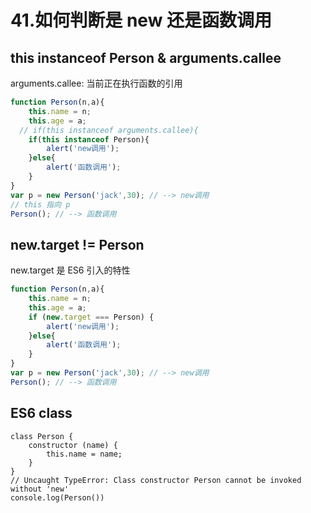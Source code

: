 # 41.如何判断是 new 还是函数调用

## this instanceof Person & arguments.callee
arguments.callee: 当前正在执行函数的引用

```js
function Person(n,a){    
	this.name = n;
	this.age = a;
  // if(this instanceof arguments.callee){
	if(this instanceof Person){
		alert('new调用');
	}else{
		alert('函数调用');
	}
}
var p = new Person('jack',30); // --> new调用
// this 指向 p
Person(); // --> 函数调用

```

## new.target != Person
 
new.target 是 ES6 引入的特性

```js
function Person(n,a){    
	this.name = n;
	this.age = a;
	if (new.target === Person) {
		alert('new调用');
	}else{
		alert('函数调用');
	}
}
var p = new Person('jack',30); // --> new调用
Person(); // --> 函数调用
```

## ES6 class
```es6
class Person {
    constructor (name) {
        this.name = name;
    }
}
// Uncaught TypeError: Class constructor Person cannot be invoked without 'new'
console.log(Person())
```